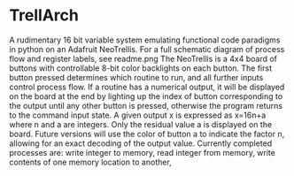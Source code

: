 # TrellArch
A rudimentary 16 bit variable system emulating functional code paradigms in python on an Adafruit NeoTrellis.
For a full schematic diagram of process flow and register labels, see readme.png
The NeoTrellis is a 4x4 board of buttons with controllable 8-bit color backlights on each button.
The first button pressed determines which routine to run, and all further inputs control process flow.
If a routine has a numerical output, it will be displayed on the board at the end by lighting up the index of button corresponding to the output
until any other button is pressed, otherwise the program returns to the command input state.
A given output x is expressed as x=16n+a where n and a are integers. Only the residual value a is displayed on the board. 
Future versions will use the color of button a to indicate the factor n, allowing for an exact decoding of the output value.
Currently completed processes are: write integer to memory, read integer from memory, write contents of one memory location to another, 

